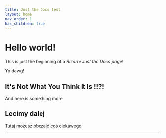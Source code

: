 ```yaml
---
title: Just the Docs test
layout: home
nav_order: 1
has_children: true
---
```


# Hello world!

This is just the beginning of a *Bizarre Just the Docs page*!

Yo dawg!

## It's Not What You Think It Is !!?!

And here is something more

## Lecimy dalej

[Tutaj](Markdown-in-CAT-test) możesz obczaić coś ciekawego.

----

